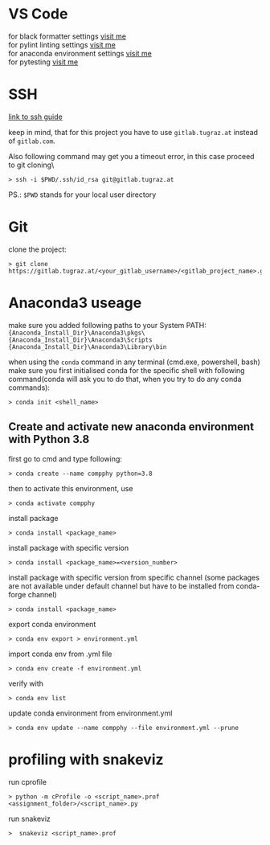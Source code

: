 # VS Code
for black formatter settings [visit me](https://marcobelo.medium.com/setting-up-python-black-on-visual-studio-code-5318eba4cd00)\
for pylint linting settings [visit me](https://code.visualstudio.com/docs/python/linting)\
for anaconda environment settings [visit me](https://code.visualstudio.com/docs/python/environments)\
for pytesting [visit me](https://code.visualstudio.com/docs/python/testing)

# SSH
[link to ssh guide](https://stackoverflow.com/questions/30202642/how-can-i-clone-a-private-gitlab-repository/50079018#50079018)

keep in mind, that for this project you have to use `gitlab.tugraz.at` instead of `gitlab.com`.

Also following command may get you a timeout error, in this case proceed to git cloning\
```console
> ssh -i $PWD/.ssh/id_rsa git@gitlab.tugraz.at
```

PS.: `$PWD` stands for your local user directory


# Git
clone the project:
```console
> git clone https://gitlab.tugraz.at/<your_gitlab_username>/<gitlab_project_name>.git
```


# Anaconda3 useage
make sure you added following paths to your System PATH:
```{Anaconda_Install_Dir}\Anaconda3\pkgs\```
```{Anaconda_Install_Dir}\Anaconda3\Scripts```
```{Anaconda_Install_Dir}\Anaconda3\Library\bin```

when using the `conda` command in any terminal (cmd.exe, powershell, bash) make sure you first initialised conda for the specific shell with following command(conda will ask you to do that, when you try to do any conda commands):
```console
> conda init <shell_name>
```

## Create and activate new anaconda environment with Python 3.8
first go to cmd and type following:
```console
> conda create --name compphy python=3.8
```
then to activate this environment, use
```console
> conda activate compphy
```
install package
```console
> conda install <package_name>
```
install package with specific version
```console
> conda install <package_name>=<version_number>
```
install package with specific version from specific channel (some packages are not available under default channel but have to be installed from conda-forge channel)
```console
> conda install <package_name>
```

export conda environment
```console
> conda env export > environment.yml
```
import conda env from .yml file
```console
> conda env create -f environment.yml
```
verify with 
```console
> conda env list
```
update conda environment from environment.yml
```console
> conda env update --name compphy --file environment.yml --prune
```

# profiling with snakeviz
run cprofile
```console
> python -m cProfile -o <script_name>.prof <assignment_folder>/<script_name>.py
```
run snakeviz
```console
>  snakeviz <script_name>.prof
```